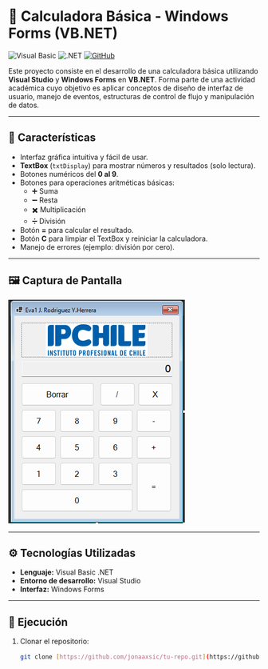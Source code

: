 # 🧮 Calculadora Básica - Windows Forms (VB.NET)

![Visual Basic](https://img.shields.io/badge/Visual%20Basic-512BD4?style=for-the-badge&logo=visualbasic&logoColor=white) ![.NET](https://img.shields.io/badge/.NET-512BD4?style=for-the-badge&logo=dotnet&logoColor=white) [![GitHub](https://img.shields.io/badge/GitHub-Jonaaxsic-181717?style=for-the-badge&logo=github&logoColor=white)](https://github.com/Jonaaxsic)

Este proyecto consiste en el desarrollo de una calculadora básica utilizando **Visual Studio** y **Windows Forms** en **VB.NET**. Forma parte de una actividad académica cuyo objetivo es aplicar conceptos de diseño de interfaz de usuario, manejo de eventos, estructuras de control de flujo y manipulación de datos.

---

## 📌 Características

- Interfaz gráfica intuitiva y fácil de usar.
- **TextBox** (`txtDisplay`) para mostrar números y resultados (solo lectura).
- Botones numéricos del **0 al 9**.
- Botones para operaciones aritméticas básicas:
  - ➕ Suma
  - ➖ Resta
  - ✖️ Multiplicación
  - ➗ División
- Botón **=** para calcular el resultado.
- Botón **C** para limpiar el TextBox y reiniciar la calculadora.
- Manejo de errores (ejemplo: división por cero).

---

## 🖼️ Captura de Pantalla


![Interfaz de Calculadora Básica](img/interfascalculadora.png)

---

## ⚙️ Tecnologías Utilizadas

- **Lenguaje:** Visual Basic .NET
- **Entorno de desarrollo:** Visual Studio
- **Interfaz:** Windows Forms

---

## 🚀 Ejecución

1. Clonar el repositorio:
   ```bash
   git clone [https://github.com/jonaaxsic/tu-repo.git](https://github.com/jonaaxsic/tu-repo.git)
